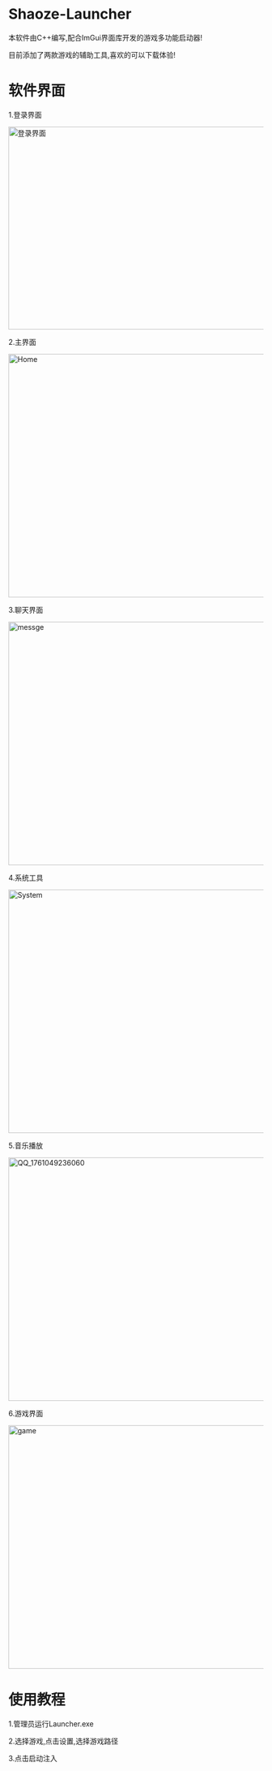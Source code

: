 # Shaoze-Launcher
本软件由C++编写,配合ImGui界面库开发的游戏多功能启动器!

目前添加了两款游戏的辅助工具,喜欢的可以下载体验!

# 软件界面
1.登录界面

<img width="720" height="400" alt="登录界面" src="https://github.com/user-attachments/assets/6fcb8b7b-6244-4942-ab4a-7e800fc2fcc1" />

2.主界面

<img width="720" height="480" alt="Home" src="https://github.com/user-attachments/assets/9f3ee662-901e-49d5-a7e8-edf881419086" />

3.聊天界面

<img width="720" height="480" alt="messge" src="https://github.com/user-attachments/assets/aba59de0-7a6e-4aac-907a-fa62bf49cb6e" />

4.系统工具

<img width="720" height="480" alt="System" src="https://github.com/user-attachments/assets/684a9f45-521c-41d1-9431-305ddf8f759a" />

5.音乐播放

<img width="720" height="480" alt="QQ_1761049236060" src="https://github.com/user-attachments/assets/e57adde8-c599-4446-81d5-28b0b7ddde25" />

6.游戏界面

<img width="720" height="480" alt="game" src="https://github.com/user-attachments/assets/82eb6fe1-47c4-42ca-9039-c1b9b5915aaa" />

# 使用教程
1.管理员运行Launcher.exe

2.选择游戏,点击设置,选择游戏路径

3.点击启动注入
